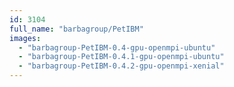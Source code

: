 ```yaml
---
id: 3104
full_name: "barbagroup/PetIBM"
images: 
  - "barbagroup-PetIBM-0.4-gpu-openmpi-ubuntu"
  - "barbagroup-PetIBM-0.4.1-gpu-openmpi-ubuntu"
  - "barbagroup-PetIBM-0.4.2-gpu-openmpi-xenial"
---
```

